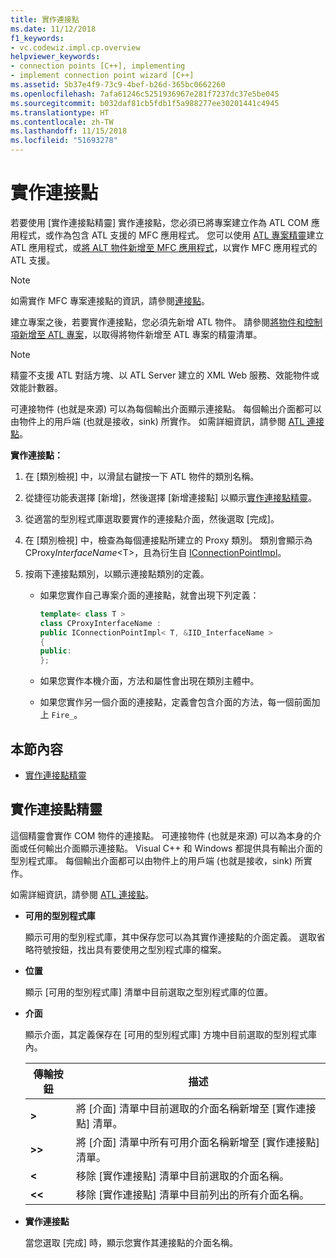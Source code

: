 ```yaml
---
title: 實作連接點
ms.date: 11/12/2018
f1_keywords:
- vc.codewiz.impl.cp.overview
helpviewer_keywords:
- connection points [C++], implementing
- implement connection point wizard [C++]
ms.assetid: 5b37e4f9-73c9-4bef-b26d-365bc0662260
ms.openlocfilehash: 7afa61246c5251936967e281f7237dc37e5be045
ms.sourcegitcommit: b032daf81cb5fdb1f5a988277ee30201441c4945
ms.translationtype: HT
ms.contentlocale: zh-TW
ms.lasthandoff: 11/15/2018
ms.locfileid: "51693278"
---
```

# <a name="implement-a-connection-point"></a>實作連接點

若要使用 [實作連接點精靈] 實作連接點，您必須已將專案建立作為 ATL COM 應用程式，或作為包含 ATL 支援的 MFC 應用程式。 您可以使用 [ATL 專案精靈](../atl/reference/atl-project-wizard.md)建立 ATL 應用程式，或[將 ALT 物件新增至 MFC 應用程式](../mfc/reference/adding-atl-support-to-your-mfc-project.md)，以實作 MFC 應用程式的 ATL 支援。

> [!NOTE]
> 如需實作 MFC 專案連接點的資訊，請參閱[連接點](../mfc/connection-points.md)。

建立專案之後，若要實作連接點，您必須先新增 ATL 物件。 請參閱[將物件和控制項新增至 ATL 專案](../atl/reference/adding-objects-and-controls-to-an-atl-project.md)，以取得將物件新增至 ATL 專案的精靈清單。

> [!NOTE]
> 精靈不支援 ATL 對話方塊、以 ATL Server 建立的 XML Web 服務、效能物件或效能計數器。

可連接物件 (也就是來源) 可以為每個輸出介面顯示連接點。 每個輸出介面都可以由物件上的用戶端 (也就是接收，sink) 所實作。 如需詳細資訊，請參閱 [ATL 連接點](../atl/atl-connection-points.md)。

**實作連接點：**

1. 在 [類別檢視] 中，以滑鼠右鍵按一下 ATL 物件的類別名稱。

1. 從捷徑功能表選擇 [新增]，然後選擇 [新增連接點] 以顯示[實作連接點精靈](#implement-connection-point-wizard)。

1. 從適當的型別程式庫選取要實作的連接點介面，然後選取 [完成]。

1. 在 [類別檢視] 中，檢查為每個連接點所建立的 Proxy 類別。 類別會顯示為 CProxy*InterfaceName*\<T>，且為衍生自 [IConnectionPointImpl](../atl/reference/iconnectionpointimpl-class.md)。

1. 按兩下連接點類別，以顯示連接點類別的定義。

   - 如果您實作自己專案介面的連接點，就會出現下列定義：

     ```cpp
     template< class T >
     class CProxyInterfaceName :
     public IConnectionPointImpl< T, &IID_InterfaceName >
     {
     public:
     };
     ```

   - 如果您實作本機介面，方法和屬性會出現在類別主體中。

   - 如果您實作另一個介面的連接點，定義會包含介面的方法，每一個前面加上 `Fire_`。

## <a name="in-this-section"></a>本節內容

- [實作連接點精靈](#implement-connection-point-wizard)

## <a name="implement-connection-point-wizard"></a>實作連接點精靈

這個精靈會實作 COM 物件的連接點。 可連接物件 (也就是來源) 可以為本身的介面或任何輸出介面顯示連接點。 Visual C++ 和 Windows 都提供具有輸出介面的型別程式庫。 每個輸出介面都可以由物件上的用戶端 (也就是接收，sink) 所實作。

如需詳細資訊，請參閱 [ATL 連接點](../atl/atl-connection-points.md)。

- **可用的型別程式庫**

  顯示可用的型別程式庫，其中保存您可以為其實作連接點的介面定義。 選取省略符號按鈕，找出具有要使用之型別程式庫的檔案。

- **位置**

  顯示 [可用的型別程式庫] 清單中目前選取之型別程式庫的位置。

- **介面**

  顯示介面，其定義保存在 [可用的型別程式庫] 方塊中目前選取的型別程式庫內。

  |傳輸按鈕|描述|
  |---------------------|-----------------|
  |**>**|將 [介面] 清單中目前選取的介面名稱新增至 [實作連接點] 清單。|
  |**>>**|將 [介面] 清單中所有可用介面名稱新增至 [實作連接點] 清單。|
  |**\<**|移除 [實作連接點] 清單中目前選取的介面名稱。|
  |**\<\<**|移除 [實作連接點] 清單中目前列出的所有介面名稱。|

- **實作連接點**

  當您選取 [完成] 時，顯示您實作其連接點的介面名稱。
